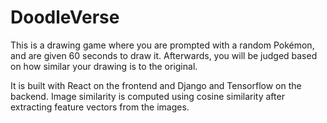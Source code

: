 # DoodleVerse

This is a drawing game where you are prompted with a random Pokémon, and are given 60 seconds to draw it. Afterwards, you will be judged based on how similar your drawing is to the original.

It is built with React on the frontend and Django and Tensorflow on the backend. Image similarity is computed using cosine similarity after extracting feature vectors from the images.

